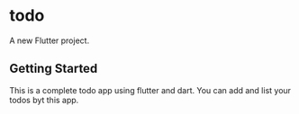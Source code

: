 # todo

A new Flutter project.

## Getting Started
This is a complete todo app using flutter and dart. You can  add and list your todos byt this app.
